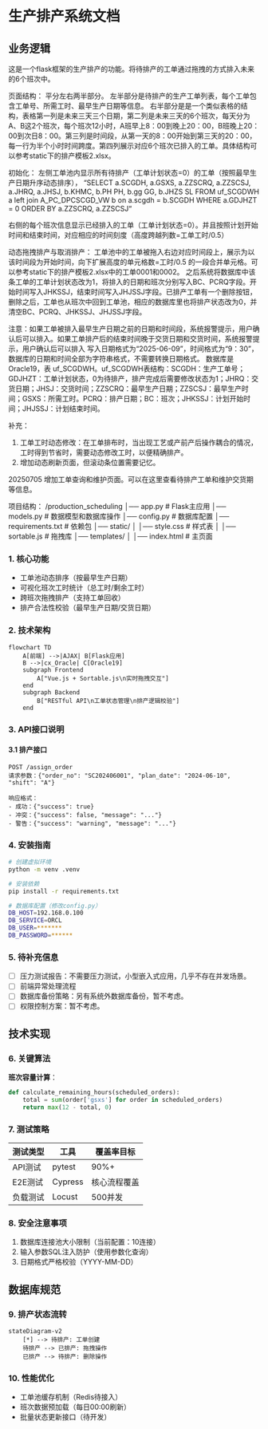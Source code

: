 # 生产排产系统文档

## 业务逻辑
这是一个flask框架的生产排产的功能。将待排产的工单通过拖拽的方式排入未来的6个班次中。

页面结构：
平分左右两半部分。
左半部分是待排产的生产工单列表，每个工单包含工单号、所需工时、最早生产日期等信息。
右半部分是是一个类似表格的结构，表格第一列是未来三天三个日期，第二列是未来三天的6个班次，每天分为A、B这2个班次，每个班次12小时，A班早上8：00到晚上20：00，B班晚上20：00到次日8：00。第三列是时间段，从第一天的8：00开始到第三天的20：00，每一行为半个小时时间跨度。第四列展示对应6个班次已排入的工单。具体结构可以参考static下的排产模板2.xlsx。

初始化：
左侧工单池内显示所有待排产（工单计划状态=0）的工单（按照最早生产日期升序动态排序），
“SELECT a.SCGDH,
                        a.GSXS,
                        a.ZZSCRQ,
                        a.ZZSCSJ,
                        a.JHRQ,
                        a.JHSJ,
                        b.KHMC,
                        b.PH     PH,
                        b.gg     GG,
                        b.JHZS   SL
                    FROM uf_SCGDWH a
                    left join A_PC_DPCSCGD_VW b
                        on a.scgdh = b.SCGDH
                    WHERE a.GDJHZT = 0
                    ORDER BY a.ZZSCRQ, a.ZZSCSJ“


右侧的每个班次信息显示已经排入的工单（工单计划状态=0）。并且按照计划开始时间和结束时间，对应相应的时间刻度（高度跨越列数=工单工时/0.5）

动态拖拽排产与取消排产：
工单池中的工单被拖入右边对应时间段上，展示为以该时间段为开始时间，向下扩展高度的单元格数=工时/0.5 的一段合并单元格。可以参考static下的排产模板2.xlsx中的工单0001和0002。
之后系统将数据库中该条工单的工单计划状态改为1，将排入的日期和班次分别写入BC、PCRQ字段。开始时间写入JHKSSJ，结束时间写入JHJSSJ字段。已排产工单有一个删除按钮，删除之后，工单也从班次中回到工单池，相应的数据库里也将排产状态改为0，并清空BC、PCRQ、JHKSSJ、JHJSSJ字段。

注意：如果工单被排入最早生产日期之前的日期和时间段，系统报警提示，用户确认后可以排入。如果工单排产后的结束时间晚于交货日期和交货时间，系统报警提示，用户确认后可以排入
写入日期格式为“2025-06-09”，时间格式为“9：30”，数据库的日期和时间全部为字符串格式，不需要转换日期格式。
数据库是Oracle19，表 uf_SCGDWH。uf_SCGDWH表结构：SCGDH：生产工单号；GDJHZT：工单计划状态，0为待排产，排产完成后需要修改状态为1；JHRQ：交货日期；JHSJ：交货时间；ZZSCRQ：最早生产日期；ZZSCSJ：最早生产时间；GSXS：所需工时。PCRQ：排产日期；BC：班次；JHKSSJ：计划开始时间；JHJSSJ：计划结束时间。

补充：
1. 工单工时动态修改：在工单排布时，当出现工艺或产前产后操作耦合的情况，工时得到节省时，需要动态修改工时，以便精确排产。
2. 增加动态刷新页面，但滚动条位置需要记忆。

20250705
增加工单查询和维护页面。可以在这里查看待排产工单和维护交货期等信息。

项目结构：
/production_scheduling
│── app.py                # Flask主应用
│── models.py             # 数据模型和数据库操作
│── config.py             # 数据库配置
│── requirements.txt      # 依赖包
│── static/
│   │── style.css         # 样式表
│   │── sortable.js       # 拖拽库
│── templates/
│   │── index.html        # 主页面


### 1. 核心功能
- 工单池动态排序（按最早生产日期）
- 可视化班次工时统计（总工时/剩余工时）
- 跨班次拖拽排产（支持工单回收）
- 排产合法性校验（最早生产日期/交货日期）

### 2. 技术架构
```mermaid
flowchart TD
    A[前端] -->|AJAX| B[Flask应用]
    B -->|cx_Oracle| C[Oracle19]
    subgraph Frontend
        A["Vue.js + Sortable.js\n实时拖拽交互"]
    end
    subgraph Backend
        B["RESTful API\n工单状态管理\n排产逻辑校验"]
    end
```

### 3. API接口说明
#### 3.1 排产接口
```
POST /assign_order
请求参数：{"order_no": "SC202406001", "plan_date": "2024-06-10", "shift": "A"}

响应格式：
- 成功：{"success": true}
- 冲突：{"success": false, "message": "..."}
- 警告：{"success": "warning", "message": "..."}
```

### 4. 安装指南
```bash
# 创建虚拟环境
python -m venv .venv

# 安装依赖
pip install -r requirements.txt

# 数据库配置（修改config.py）
DB_HOST=192.168.0.100
DB_SERVICE=ORCL
DB_USER=*******
DB_PASSWORD=******
```

### 5. 待补充信息
<!-- 请在此区域补充以下内容 -->
- [ ] 压力测试报告：不需要压力测试，小型嵌入式应用，几乎不存在并发场景。
- [ ] 前端异常处理流程
- [ ] 数据库备份策略：另有系统外数据库备份，暂不考虑。
- [ ] 权限控制方案：暂不考虑。

## 技术实现

### 6. 关键算法
**班次容量计算**：
```python
def calculate_remaining_hours(scheduled_orders):
    total = sum(order['gsxs'] for order in scheduled_orders)
    return max(12 - total, 0)
```

### 7. 测试策略
| 测试类型 | 工具 | 覆盖率目标 |
|---------|------|------------|
| API测试 | pytest | 90%+       |
| E2E测试 | Cypress | 核心流程覆盖 |
| 负载测试 | Locust | 500并发    |

### 8. 安全注意事项
1. 数据库连接池大小限制（当前配置：10连接）
2. 输入参数SQL注入防护（使用参数化查询）
3. 日期格式严格校验（YYYY-MM-DD）

## 数据库规范

### 9. 排产状态流转
```mermaid
stateDiagram-v2
    [*] --> 待排产: 工单创建
    待排产 --> 已排产: 拖拽操作
    已排产 --> 待排产: 删除操作
```

### 10. 性能优化
- 工单池缓存机制（Redis待接入）
- 班次数据预加载（每日00:00刷新）
- 批量状态更新接口（待开发）

